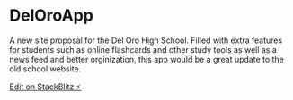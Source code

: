 # DelOroApp

A new site proposal for the Del Oro High School. Filled with extra features for students such as online flashcards and other study tools as well as a news feed and better orginization, this app would be a great update to the old school website.

[Edit on StackBlitz ⚡️](https://stackblitz.com/edit/stackblitz-starters-sxdhgr)
